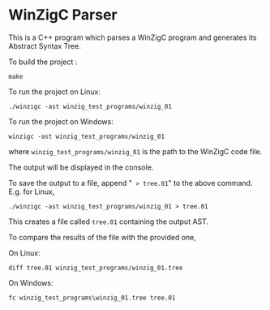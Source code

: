 # WinZigC Parser

This is a C++ program which parses a WinZigC program and generates its Abstract Syntax Tree.

To build the project :

    make

To run the project on Linux:

    ./winzigc -ast winzig_test_programs/winzig_01

To run the project on Windows:

    winzigc -ast winzig_test_programs/winzig_01

where  `winzig_test_programs/winzig_01` is the path to the WinZigC code file.

The output will be displayed in the console.

To save the output to a file, append "` > tree.01`" to the above command. E.g. for Linux,

    ./winzigc -ast winzig_test_programs/winzig_01 > tree.01

This creates a file called `tree.01` containing the output AST.

To compare the results of the file with the provided one,

On Linux:

    diff tree.01 winzig_test_programs/winzig_01.tree

On Windows:

    fc winzig_test_programs\winzig_01.tree tree.01

